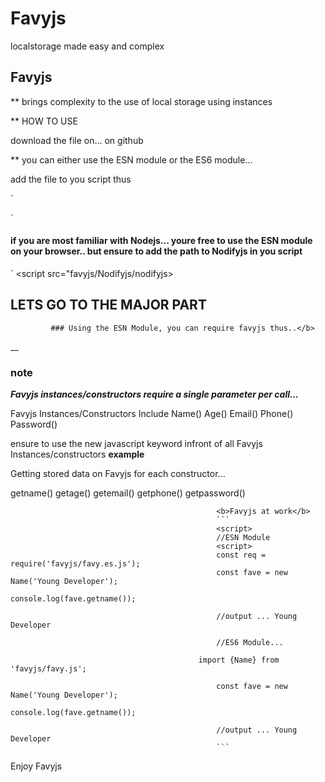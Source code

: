 # Favyjs
localstorage made easy and complex

## Favyjs

**  brings complexity to the use of local storage using instances</p>

** HOW TO USE

download the file on...
on github

** you can either use the ESN module or the ES6 module...</i></b>

add the file to you script thus

` <script src="path/to/favy.js"></script>


` <script src="path/to/favy.es.js"></script>

#### if you are most familiar with Nodejs... youre free to use the ESN module on your browser.. but ensure to add the path to Nodifyjs in you script</i>

` <script src="favyjs/Nodifyjs/nodifyjs></script>


## LETS GO TO THE MAJOR PART

             ### Using the ESN Module, you can require favyjs thus..</b>
__ <script>
             const fave = require("favyjs/favy.js")

//now call a Favyjs Instance...

__ const Favy = new Name()
                                                  </script>                                        
                                                  <h3>note</h3>
                                                  <b><i>Favyjs instances/constructors require a single parameter per call...</i></b>

Favyjs Instances/Constructors Include
Name()
Age()
Email()
Phone()
Password()

ensure to use the new javascript keyword infront of all Favyjs Instances/constructors
                                                  <b>example</b>
<script>
                                                  const fave = new Name();
                                                  </script>

Getting stored data on Favyjs
for each constructor...

getname()
getage()
getemail()
getphone()
getpassword()
                                                  
                                                  <b>Favyjs at work</b>
                                                  ```
                                                  <script>
                                                  //ESN Module
                                                  <script>
                                                  const req = require('favyjs/favy.es.js');
                                                  const fave = new Name('Young Developer');
                                                  console.log(fave.getname());
                                                  
                                                  //output ... Young Developer
                                                  
                                                  //ES6 Module...
                                                  
                                              import {Name} from 'favyjs/favy.js';
                                                  
                                                  const fave = new Name('Young Developer');
                                                  console.log(fave.getname());
                                                  
                                                  //output ... Young Developer
                                                  ```

Enjoy Favyjs

